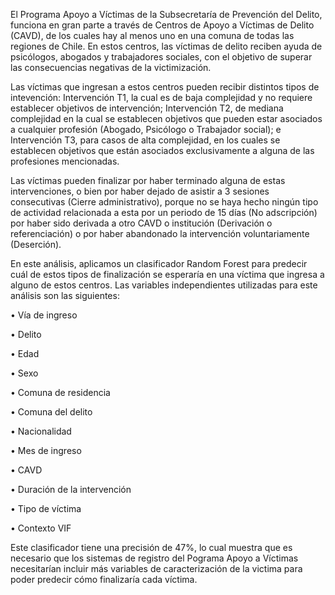 El Programa Apoyo a Víctimas de la Subsecretaría de Prevención del Delito, funciona en gran parte a través de Centros de Apoyo a Víctimas de Delito (CAVD), de los cuales hay al menos uno en una comuna de todas las regiones de Chile. En estos centros, las víctimas de delito reciben ayuda de psicólogos, abogados y trabajadores sociales, con el objetivo de superar las consecuencias negativas de la victimización.

Las víctimas que ingresan a estos centros pueden recibir distintos tipos de intevención: Intervención T1, la cual es de baja complejidad y no requiere establecer objetivos de intervención; Intervención T2, de mediana complejidad en la cual se establecen objetivos que pueden estar asociados a cualquier profesión (Abogado, Psicólogo o Trabajador social); e Intervención T3, para casos de alta complejidad, en los cuales se establecen objetivos que están asociados exclusivamente a alguna de las profesiones mencionadas.

Las víctimas pueden finalizar por haber terminado alguna de estas intervenciones, o bien por haber dejado de asistir a 3 sesiones consecutivas (Cierre administrativo), porque no se haya hecho ningún tipo de actividad relacionada a esta por un periodo de 15 días (No adscripción) por haber sido derivada a otro CAVD o institución (Derivación o referenciación) o por haber abandonado la intervención voluntariamente (Deserción).

En este análisis, aplicamos un clasificador Random Forest para predecir cuál de estos tipos de finalización se esperaría en una víctima que ingresa a alguno de estos centros. Las variables independientes utilizadas para este análisis son las siguientes:

•	Vía de ingreso

•	Delito

•	Edad

•	Sexo

•	Comuna de residencia

•	Comuna del delito

•	Nacionalidad

•	Mes de ingreso

•	CAVD

•	Duración de la intervención

•	Tipo de víctima

•	Contexto VIF

Este clasificador tiene una precisión de 47%, lo cual muestra que es necesario que los sistemas de registro del Pograma Apoyo  a Víctimas necesitarían incluir más variables de caracterización de la victima para poder predecir cómo finalizaría cada víctima.
